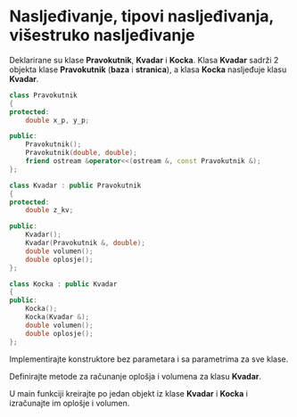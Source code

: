 # Nasljeđivanje, tipovi nasljeđivanja, višestruko nasljeđivanje
Deklarirane su klase **Pravokutnik**, **Kvadar** i **Kocka**. Klasa **Kvadar** sadrži 2 objekta klase **Pravokutnik** (**baza** i **stranica**), a klasa **Kocka** nasljeđuje klasu **Kvadar**.

```c++
class Pravokutnik
{
protected:
    double x_p, y_p;

public:
    Pravokutnik();
    Pravokutnik(double, double);
    friend ostream &operator<<(ostream &, const Pravokutnik &);
};
```
```c++
class Kvadar : public Pravokutnik
{
protected:
    double z_kv;

public:
    Kvadar();
    Kvadar(Pravokutnik &, double);
    double volumen();
    double oplosje();
};
```
```c++
class Kocka : public Kvadar
{
public:
    Kocka();
    Kocka(Kvadar &);
    double volumen();
    double oplosje();
};
```

Implementirajte konstruktore bez parametara i sa parametrima za sve klase.

Definirajte metode za računanje oplošja i volumena za klasu **Kvadar**.

U main funkciji kreirajte po jedan objekt iz klase **Kvadar** i **Kocka** i izračunajte im oplošje i volumen.